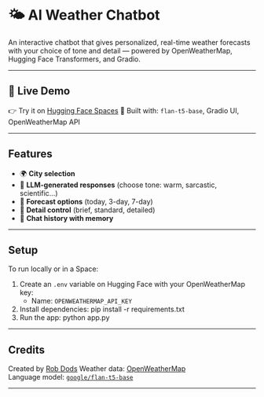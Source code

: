 # 🌤️ AI Weather Chatbot

An interactive chatbot that gives personalized, real-time weather forecasts with your choice of tone and detail — powered by OpenWeatherMap, Hugging Face Transformers, and Gradio.

---

## 🚀 Live Demo

👉 Try it on [Hugging Face Spaces](https://huggingface.co/spaces/romado33/AI_API_Weather_Bot)
🎯 Built with: `flan-t5-base`, Gradio UI, OpenWeatherMap API

---

## Features

- 🌍 **City selection**
- 🤖 **LLM-generated responses** (choose tone: warm, sarcastic, scientific…)
- 📅 **Forecast options** (today, 3-day, 7-day)
- 📏 **Detail control** (brief, standard, detailed)
- 💬 **Chat history with memory**

---

## Setup

To run locally or in a Space:

1. Create an `.env` variable on Hugging Face with your OpenWeatherMap key:
   - Name: `OPENWEATHERMAP_API_KEY`
2. Install dependencies:
pip install -r requirements.txt
3. Run the app:
python app.py

---

## Credits

Created by [Rob Dods](https://www.linkedin.com/in/rob-dods/)
Weather data: [OpenWeatherMap](https://openweathermap.org/)  
Language model: [`google/flan-t5-base`](https://huggingface.co/google/flan-t5-base)

---

